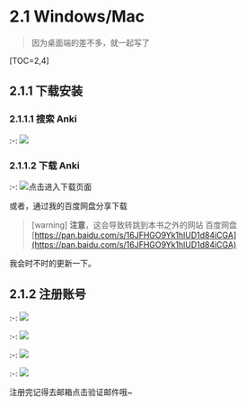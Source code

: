 # 2.1 Windows/Mac

> 因为桌面端的差不多，就一起写了

\[TOC=2,4\]

## 2.1.1 下载安装

### 2.1.1.1 搜索 Anki

:-: ![](../.gitbook/assets/TIM截图20181006133833.png)

### 2.1.1.2 下载  Anki

:-: ![&#x70B9;&#x51FB;&#x8FDB;&#x5165;&#x4E0B;&#x8F7D;&#x9875;&#x9762;](../.gitbook/assets/download.png)

或者，通过我的百度网盘分享下载

> \[warning\] **注意**，这会导致转跳到本书之外的网站 百度网盘 [https://pan.baidu.com/s/16JFHGO9Yk1hlUD1d84iCGA](https://pan.baidu.com/s/16JFHGO9Yk1hlUD1d84iCGA)

我会时不时的更新一下。

## 2.1.2 注册账号

:-: ![](../.gitbook/assets/TIM截图20181006015257.png)

:-: ![](../.gitbook/assets/TIM截图20181006015507.png)

:-: ![](../.gitbook/assets/TIM图片20181006084506.png)

:-: ![](../.gitbook/assets/TIM截图20181006084546.png)

注册完记得去邮箱点击验证邮件哦~

